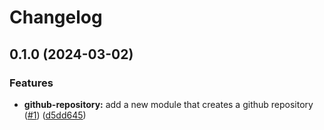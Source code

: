 # Changelog

## 0.1.0 (2024-03-02)


### Features

* **github-repository:** add a new module that creates a github repository ([#1](https://github.com/mateusz-uminski/terraform-service-modules/issues/1)) ([d5dd645](https://github.com/mateusz-uminski/terraform-service-modules/commit/d5dd645c2db5c553bbc6762f5f15d515841bf878))
